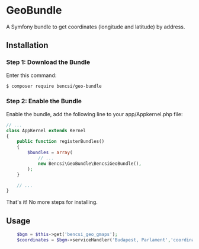 # GeoBundle
A Symfony bundle to get coordinates (longitude and latitude) by address.

Installation
------------

### Step 1: Download the Bundle

Enter this command:

```bash
$ composer require bencsi/geo-bundle
```

### Step 2: Enable the Bundle

Enable the bundle, add the following line to your app/Appkernel.php file:

```php
// ...
class AppKernel extends Kernel
{
    public function registerBundles()
    {
        $bundles = array(
            // ...
            new Bencsi\GeoBundle\BencsiGeoBundle(),
        );
    }

    // ...
}
```

That's it! No more steps for installing.

Usage
-----

```php
	$bgm = $this->get('bencsi_geo_gmaps');
    $coordinates = $bgm->serviceHandler('Budapest, Parlament','coordinates');
```
